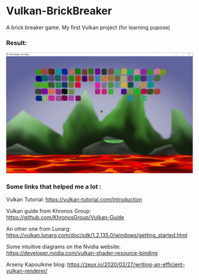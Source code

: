 # Vulkan-BrickBreaker
A brick breaker game. My first Vulkan project (for learning pupose)

### Result:

![demo](demo/brickbreaker.jpg)


### Some links that helped me a lot :
Vulkan Tutorial:
https://vulkan-tutorial.com/Introduction

Vulkan guide from Khronos Group:
https://github.com/KhronosGroup/Vulkan-Guide

An other one from Lunarg:
https://vulkan.lunarg.com/doc/sdk/1.2.135.0/windows/getting_started.html

Some intuitive diagrams on the Nvidia website:
https://developer.nvidia.com/vulkan-shader-resource-binding

Arseny Kapoulkine blog:
https://zeux.io/2020/02/27/writing-an-efficient-vulkan-renderer/
